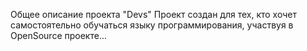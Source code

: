 Общее описание проекта "Devs" Проект создан для тех, кто хочет самостоятельно обучаться языку программирования, участвуя в OpenSource проекте...